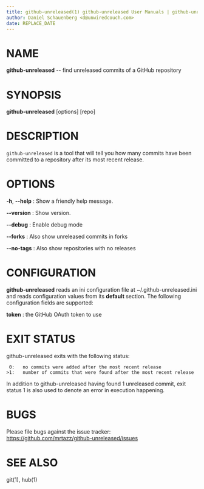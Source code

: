 ```yaml
---
title: github-unreleased(1) github-unreleased User Manuals | github-unreleased User Manuals
author: Daniel Schauenberg <d@unwiredcouch.com>
date: REPLACE_DATE
---
```


# NAME
**github-unreleased** -- find unreleased commits of a GitHub repository

# SYNOPSIS

**github-unreleased** \[options\] \[repo\]

# DESCRIPTION
`github-unreleased` is a tool that will tell you how many commits have been
committed to a repository after its most recent release.

# OPTIONS

**-h**, **--help**
:    Show a friendly help message.

**--version**
:    Show version.

**--debug**
:    Enable debug mode

**--forks**
:    Also show unreleased commits in forks

**--no-tags**
:    Also show repositories with no releases

# CONFIGURATION
**github-unreleased** reads an ini configuration file at
~/.github-unreleased.ini and reads configuration values from its **default**
section. The following configuration fields are supported:

**token**
:    the GitHub OAuth token to use


# EXIT STATUS
github-unreleased exits with the following status:

```
 0:   no commits were added after the most recent release
>1:   number of commits that were found after the most recent release
```

In addition to github-unreleased having found 1 unreleased commit, exit status
1 is also used to denote an error in execution happening.

# BUGS
Please file bugs against the issue tracker:
https://github.com/mrtazz/github-unreleased/issues

# SEE ALSO
git(1), hub(1)
